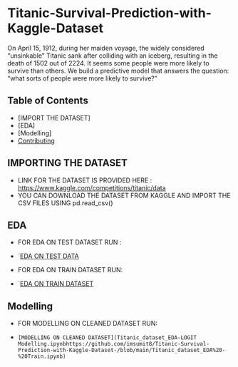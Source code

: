 # Titanic-Survival-Prediction-with-Kaggle-Dataset
 On April 15, 1912, during her maiden voyage, the widely considered “unsinkable” Titanic sank after colliding with an iceberg, resulting in the death of 1502 out of 2224.
 It seems some people were more likely to survive than others. We build a predictive model that answers the question: “what sorts of people were more likely to survive?”
## Table of Contents
- [IMPORT THE DATASET]
- [EDA]
- [Modelling]
- [Contributing](#contributing)
## IMPORTING THE DATASET 
+ LINK FOR THE DATASET IS PROVIDED HERE : https://www.kaggle.com/competitions/titanic/data
+ YOU CAN DOWNLOAD THE DATASET FROM KAGGLE AND IMPORT THE CSV FILES USING pd.read_csv()
## EDA
+ FOR EDA ON TEST DATASET RUN :
- `[EDA ON TEST DATA](Titanic_dataset_EDA_TEST_DATA.ipynb)
+  FOR EDA ON TRAIN DATASET RUN:
-  `[EDA ON TRAIN DATASET](https://github.com/imsumit8/Titanic-Survival-Prediction-with-Kaggle-Dataset-/blob/main/Titanic_dataset_EDA%20-%20Train.ipynb)
## Modelling
+  FOR MODELLING ON CLEANED DATASET RUN:
-  `[MODELLING ON CLEANED DATASET](Titanic_dataset_EDA-LOGIT Modelling.ipynbhttps://github.com/imsumit8/Titanic-Survival-Prediction-with-Kaggle-Dataset-/blob/main/Titanic_dataset_EDA%20-%20Train.ipynb)`
